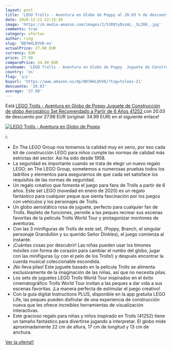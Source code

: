 ```yaml
---
layout: post
title: 'LEGO Trolls - Aventura en Globo de Poppy al 20.03 % de descuento'
date: 2020-12-21 22:15:39
image: 'https://m.media-amazon.com/images/I/51RQtyDszmL._SL200_.jpg'
comments: true
category: ofertas
author: ring
slug: 'B07W4LDVV6-es'
actualPrice: 27.98 EUR
currency: EUR
price: 27.98
comparePrice: 34.99 EUR
prodname: 'LEGO Trolls - Aventura en Globo de Poppy  Juguete de Construcción de globo Aerostático  Set Recomendado a Partir de 6 Años  41252 '
country: 'es'
flag: '🇪🇸'
buyurl: 'https://www.amazon.es/dp/B07W4LDVV6/?tag=tolees-21'
descuento: '20.03'
average: '27.98'
---
```


Está [LEGO Trolls - Aventura en Globo de Poppy  Juguete de Construcción de globo Aerostático  Set Recomendado a Partir de 6 Años  41252 ](https://www.amazon.es/dp/B07W4LDVV6/?tag=tolees-21) con 20.03 de descuento por 27.98 EUR (original: 34.99 EUR) en el siguiente enlace!

[![LEGO Trolls - Aventura en Globo de Poppy](https://m.media-amazon.com/images/I/51RQtyDszmL._SL200_.jpg)](https://www.amazon.es/dp/B07W4LDVV6/?tag=tolees-21)

ℹ️:

- En The LEGO Group nos tomamos la calidad muy en serio, por eso cada kit de construcción LEGO para niños cumple las normas de calidad más estrictas del sector. Así ha sido desde 1958.
- La seguridad es importante cuando se trata de elegir un nuevo regalo LEGO; en The LEGO Group, sometemos a numerosas pruebas todos los ladrillos y elementos para asegurarnos de que cada set satisface los requisitos de las normas de seguridad.
- Un regalo creativo que fomenta el juego para fans de Trolls a partir de 6 años. Este set LEGO (novedad en enero de 2020) es un regalo fantástico para cualquier peque que sienta fascinación por los juegos con vehículos y los personajes de Trolls.
- Un globo aerostático rosa de juguete, perfecto para cualquier fan de Trolls. Repleto de funciones, permite a las peques recrear sus escenas favoritas de la película Trolls World Tour y protagonizar montones de aventuras.
- Con las 3 minifiguras de Trolls de este set, (Poppy, Branch, el singular personaje Grandullón y su querido Señor Dinkles), el juego comienza al instante.
- ¡Cuántas cosas por descubrir! Las niñas pueden usar los timones móviles con forma de corazón para cambiar el rumbo del globo, jugar con las minifiguras (¡y con el pelo de los Trolls!) y después encontrar la cuerda musical coleccionable escondida.
- ¡No lleva pilas! Este juguete basado en la película Trolls se alimenta exclusivamente de la imaginación de las niñas, así que no necesita pilas.
- Los sets de juguetes LEGO Trolls World Tour inspirados en el éxito cinematográfico Trolls World Tour invitan a las peques a dar vida a sus escenas favoritas. ¡La manera perfecta de estimular el juego creativo!
- Con la guía digital Instructions PLUS, disponible en la app gratuita LEGO Life, las peques pueden disfrutar de una experiencia de construcción nueva que les ofrece increíbles herramientas de visualización interactivas.
- Este gracioso regalo para niñas y niños inspirado en Trolls (41252) tiene un tamaño fantástico para divertirse jugando a interpretar. El globo mide aproximadamente 22 cm de altura, 17 cm de longitud y 13 cm de anchura.

[Ver la oferta!!](https://www.amazon.es/dp/B07W4LDVV6/?tag=tolees-21)
